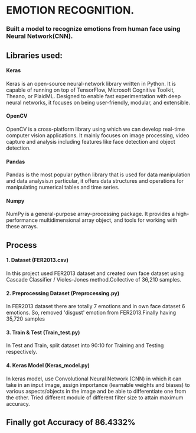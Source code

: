 # EMOTION RECOGNITION.
### Built a model to recognize emotions from human face using Neural Network(CNN). 

## Libraries used:
#### Keras
   Keras is an open-source neural-network library written in Python. It is capable of running on top of TensorFlow, Microsoft Cognitive 
   Toolkit, Theano, or PlaidML. Designed to enable fast experimentation with deep neural networks, it focuses on being user-friendly, 
   modular, and extensible.
   
#### OpenCV
   OpenCV is a cross-platform library using which we can develop real-time computer vision applications. It mainly focuses on image 
   processing, video capture and analysis including features like face detection and object detection. 

#### Pandas
   Pandas is the most popular python library that is used for data manipulation and data analysis.n particular, it offers data 
   structures and operations for manipulating numerical tables and time series. 

#### Numpy
   NumPy is a general-purpose array-processing package. It provides a high-performance multidimensional array object, and tools for 
   working with these arrays.
   
   

## Process
#### 1. Dataset (FER2013.csv)
   In this project used FER2013 dataset and created own face dataset using Cascade Classifier / Violes-Jones method.Collective of 36,210      samples.

#### 2. Preprocessing Dataset (Preprocessing.py)
   In FER2013 dataset there are totally 7 emotions and in own face dataset 6 emotions. So, removed 'disgust' emotion from FER2013.Finally    having 35,720 samples
   
#### 3. Train & Test (Train_test.py)
   In Test and Train, split dataset into 90:10 for Training and Testing respectively.
   
#### 4. Keras Model (Keras_model.py)
   In keras model, use Convolutional Neural Network (CNN) in which it can take in an input image, assign importance (learnable weights and    biases) to various aspects/objects in the image and be able to differentiate one from the other. Tried different module of different      filter size to attain maximum accuracy.
## Finally got Accuracy of 86.4332%
